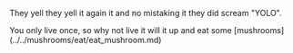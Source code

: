 They yell they yell it again it and no mistaking it they did scream "YOLO".

You only live once, so why not live it will it up and eat some [mushrooms] (../../mushrooms/eat/eat_mushroom.md)
